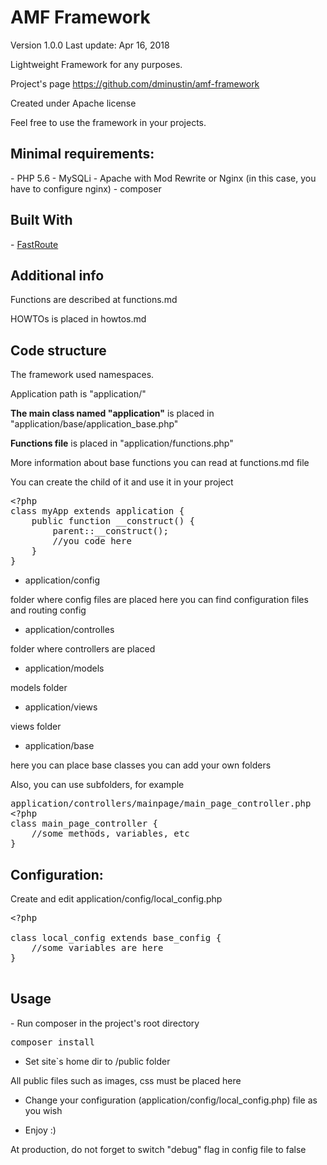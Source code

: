<h1>AMF Framework</h1>

Version 1.0.0
Last update: Apr 16, 2018

Lightweight Framework for any purposes.

Project's page
https://github.com/dminustin/amf-framework

Created under Apache license

Feel free to use the framework in your projects.

<h2>Minimal requirements:</h2>
- PHP 5.6
- MySQLi
- Apache with Mod Rewrite or Nginx (in this case, you have to configure nginx)
- composer



<h2>Built With</h2>
- <a href="https://github.com/nikic/FastRoute" target="_blank">FastRoute</a>

<h2>Additional info</h2>
Functions are described at functions.md

HOWTOs is placed in howtos.md

<h2>Code structure</h2>

The framework used namespaces.

Application path is "application/"


**The main class named "application"** is placed in "application/base/application_base.php"

**Functions file** is placed in "application/functions.php"

More information about base functions you can read at functions.md file


You can create the child of it and use it in your project

<pre>
&lt;?php
class myApp extends application {
    public function __construct() {
        parent::__construct();
        //you code here
    }
}
</pre>

- application/config

folder where config files are placed
here you can find configuration files and routing config

- application/controlles

folder where controllers are placed

- application/models

models folder

- application/views

views folder

- application/base

here you can place base classes
you can add your own folders

Also, you can use subfolders, for example
<pre>
application/controllers/mainpage/main_page_controller.php
&lt;?php
class main_page_controller {
    //some methods, variables, etc
}
</pre>


<h2>Configuration:</h2>

Create and edit application/config/local_config.php

<pre>
&lt;?php

class local_config extends base_config {
    //some variables are here
}

</pre>

<h2>Usage</h2>
- Run composer in the project's root directory
<pre>composer install</pre>

- Set site`s home dir to /public folder

All public files such as images, css must be placed here

- Change your configuration (application/config/local_config.php) file as you wish

- Enjoy :)

At production, do not forget to switch "debug" flag in config file to false 
